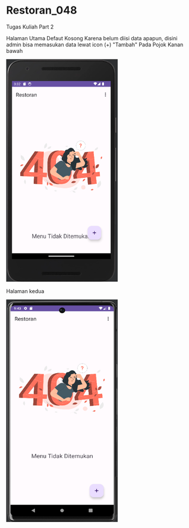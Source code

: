 # Restoran_048
 Tugas Kuliah Part 2

Halaman Utama Defaut Kosong Karena belum diisi data apapun, disini admin bisa memasukan data lewat icon (+) "Tambah" Pada Pojok Kanan bawah



<img src="https://github.com/Ivanza437/Restoran_048/blob/main/ScreenShoot/Restoran%201.PNG" width="300" height="600">






Halaman kedua


<img src="https://github.com/Ivanza437/Restoran_048_2/blob/main/SS/Halaman%20Utama%20(kosong).png" width="300" height="600">
